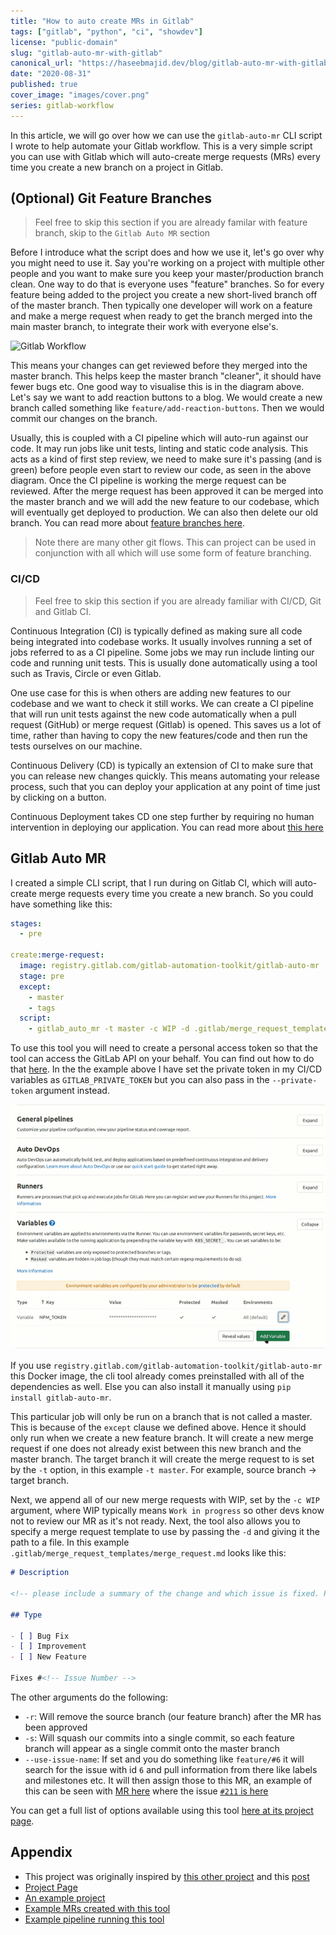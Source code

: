 ```yaml
---
title: "How to auto create MRs in Gitlab"
tags: ["gitlab", "python", "ci", "showdev"]
license: "public-domain"
slug: "gitlab-auto-mr-with-gitlab"
canonical_url: "https://haseebmajid.dev/blog/gitlab-auto-mr-with-gitlab/"
date: "2020-08-31"
published: true
cover_image: "images/cover.png"
series: gitlab-workflow
---
```


In this article, we will go over how we can use the `gitlab-auto-mr` CLI script I wrote to help automate your Gitlab
workflow. This is a very simple script you can use with Gitlab which will auto-create merge requests (MRs) every time you
create a new branch on a project in Gitlab.

## (Optional) Git Feature Branches

> Feel free to skip this section if you are already familar with feature branch, skip to the `Gitlab Auto MR` section

Before I introduce what the script does and how we use it, let's go over why you might need to use it.
Say you're working on a project with multiple other people and you want to make sure you keep your master/production
branch clean. One way to do that is everyone uses "feature" branches. So for every feature being added to the project
you create a new short-lived branch off of the master branch. Then typically one developer will work on a feature
and make a merge request when ready to get the branch merged into the main master branch, to integrate their work
with everyone else's.

![Gitlab Workflow](https://docs.gitlab.com/ee/ci/introduction/img/gitlab_workflow_example_11_9.png)

This means your changes can get reviewed before they merged into the master branch. This helps keep the master branch
"cleaner", it should have fewer bugs etc. One good way to visualise this is in the diagram above. Let's say we want
to add reaction buttons to a blog. We would create a new branch called something like `feature/add-reaction-buttons`.
Then we would commit our changes on the branch.

Usually, this is coupled with a CI pipeline which will auto-run against our code. It may run jobs like unit tests, linting
and static code analysis. This acts as a kind of first step review, we need to make sure it's passing (and is green) before
people even start to review our code, as seen in the above diagram. Once the CI pipeline is working the merge request can
be reviewed. After the merge request has been approved it can be merged into the master branch and we will add the new
feature to our codebase, which will eventually get deployed to production. We can also then delete our old branch.
You can read more about [feature branches here](https://www.atlassian.com/git/tutorials/comparing-workflows/feature-branch-workflow).

> Note there are many other git flows. This can project can be used in conjunction with all which will use some form of feature branching.

### CI/CD

> Feel free to skip this section if you are already familiar with CI/CD, Git and Gitlab CI.

Continuous Integration (CI) is typically defined as making sure all code being integrated into codebase works.
It usually involves running a set of jobs referred to as a CI pipeline. Some jobs we may run include linting our
code and running unit tests. This is usually done automatically using a tool such as Travis, Circle or even Gitlab.

One use case for this is when others are adding new features to our codebase and we want to check it
still works. We can create a CI pipeline that will run unit tests against the new code automatically when a pull request
(GitHub) or merge request (Gitlab) is opened. This saves us a lot of time, rather than having to copy the new
features/code and then run the tests ourselves on our machine.

Continuous Delivery (CD) is typically an extension of CI to make sure that you can release new changes quickly.
This means automating your release process, such that you can deploy your application at any point of time just
by clicking on a button.

Continuous Deployment takes CD one step further by requiring no human intervention in deploying our application.
You can read more about [this here](https://www.atlassian.com/continuous-delivery/principles/continuous-integration-vs-delivery-vs-deployment)

## Gitlab Auto MR

I created a simple CLI script, that I run during on Gitlab CI, which will auto-create merge requests every time you create a new branch.
So you could have something like this:

```yml:title=.gitlab-ci.yml
stages:
  - pre

create:merge-request:
  image: registry.gitlab.com/gitlab-automation-toolkit/gitlab-auto-mr
  stage: pre
  except:
    - master
    - tags
  script:
    - gitlab_auto_mr -t master -c WIP -d .gitlab/merge_request_templates/merge_request.md -r -s --use-issue-name
```

To use this tool you will need to create a personal access token so that the tool can access the GitLab API on your behalf.
You can find out how to do that [here](https://docs.gitlab.com/ee/user/profile/personal_access_tokens.html). In the
the example above I have set the private token in my CI/CD variables as `GITLAB_PRIVATE_TOKEN` but you can also pass in the
`--private-token` argument instead.

![CI/CD Variables in Gitlab CI](images/ci-vars.gif)

If you use `registry.gitlab.com/gitlab-automation-toolkit/gitlab-auto-mr` this Docker image, the cli tool already
comes preinstalled with all of the dependencies as well. Else you can also install it manually using
`pip install gitlab-auto-mr`.

This particular job will only be run on a branch that is not called a master. This is because of the `except` clause
we defined above. Hence it should only run when we create a new feature branch. It will create a new merge request
if one does not already exist between this new branch and the master branch. The target branch it will create the
merge request to is set by the `-t` option, in this example `-t master`. For example, source branch -> target branch.

Next, we append all of our new merge requests with WIP, set by the `-c WIP` argument, where WIP typically means
`Work in progress` so other devs know not to review our MR as it's not ready. Next, the tool also allows you to
specify a merge request template to use by passing the `-d` and giving it the path to a file. In this example
`.gitlab/merge_request_templates/merge_request.md` looks like this:

```md:title=.gitlab/merge_request_templates/merge_request.md
# Description

<!-- please include a summary of the change and which issue is fixed. Please also include relevant motivation and context. List any dependencies that are required for this change. -->

## Type

- [ ] Bug Fix
- [ ] Improvement
- [ ] New Feature

Fixes #<!-- Issue Number -->
```

The other arguments do the following:

- `-r`: Will remove the source branch (our feature branch) after the MR has been approved
- `-s`: Will squash our commits into a single commit, so each feature branch will appear as a single commit onto the master branch
- `--use-issue-name`: If set and you do something like `feature/#6` it will search for the issue with id `6` and pull information from there like labels and milestones etc. It will then assign those to this MR, an example of this can be seen with [MR here](https://gitlab.com/hmajid2301/stegappasaurus/-/merge_requests/196) where the issue [`#211` is here](https://gitlab.com/hmajid2301/stegappasaurus/-/issues/211)

You can get a full list of options available using this tool
[here at its project page](https://gitlab.com/gitlab-automation-toolkit/gitlab-auto-mr).

## Appendix

- This project was originally inspired by [this other project](https://gitlab.com/tmaier/gitlab-auto-merge-request) and this [post](https://rpadovani.com/open-mr-gitlab-ci)
- [Project Page](https://gitlab.com/gitlab-automation-toolkit/gitlab-auto-mr)
- [An example project](https://gitlab.com/hmajid2301/stegappasaurus/-/blob/84d48e80d77a04870b748d2ac62e2cb698f17db8/.gitlab-ci.yml)
- [Example MRs created with this tool](https://gitlab.com/hmajid2301/stegappasaurus/-/merge_requests/176)
- [Example pipeline running this tool](https://gitlab.com/hmajid2301/stegappasaurus/-/pipelines/120105476)
